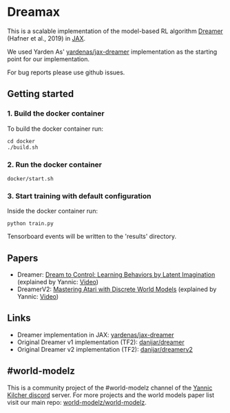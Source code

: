 # Dreamax

This is a scalable implementation of the model-based RL algorithm [Dreamer](https://arxiv.org/abs/1912.01603) (Hafner et al., 2019) in [JAX](https://github.com/google/jax).

We used Yarden As' [yardenas/jax-dreamer](https://github.com/yardenas/jax-dreamer) implementation as the starting point for our implementation.

For bug reports please use github issues.


## Getting started

### 1. Build the docker container
To build the docker container run:

    
    cd docker
    ./build.sh
    

### 2. Run the docker container
    
    docker/start.sh
    

### 3. Start training with default configuration 
Inside the docker container run:
    
    python train.py

Tensorboard events will be written to the 'results' directory.


## Papers

- Dreamer: [Dream to Control: Learning Behaviors by Latent Imagination](https://arxiv.org/abs/1912.01603) (explained by Yannic: [Video](https://www.youtube.com/watch?v=awyuuJoHawo))
- DreamerV2: [Mastering Atari with Discrete World Models](https://arxiv.org/abs/2010.02193) (explained by Yannic: [Video](https://www.youtube.com/watch?v=o75ybZ-6Uu8))


## Links

- Dreamer implementation in JAX: [yardenas/jax-dreamer](https://github.com/yardenas/jax-dreamer)
- Original Dreamer v1 implementation (TF2): [danijar/dreamer](https://github.com/danijar/dreamer)
- Original Dreamer v2 implementation (TF2): [danijar/dreamerv2](https://github.com/danijar/dreamerv2)



## #world-modelz

This is a community project of the #world-modelz channel of the [Yannic Kilcher discord](https://discord.com/invite/4H8xxDF) server. For more projects and the world models paper list visit our main repo: [world-modelz/world-modelz](https://github.com/world-modelz/world-modelz).